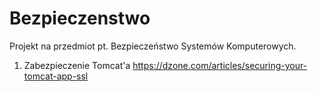 # Bezpieczenstwo
Projekt na przedmiot pt. Bezpieczeństwo Systemów Komputerowych.

1. Zabezpieczenie Tomcat'a 
https://dzone.com/articles/securing-your-tomcat-app-ssl
